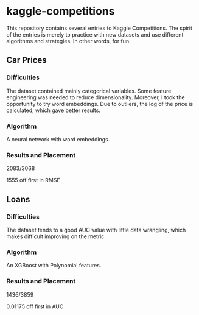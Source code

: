 # kaggle-competitions
This repository contains several entries to Kaggle Competitions. The spirit of the entries is merely to practice with new datasets and use different algorithms and strategies. In other words, for fun.

## Car Prices
### Difficulties
The dataset contained mainly categorical variables. Some feature engineering was needed to reduce dimensionality. Moreover, I took the opportunity to try word embeddings. Due to outliers, the log of the price is calculated, which gave better results.

### Algorithm
A neural network with word embeddings.

### Results and Placement
2083/3068

1555 off first in RMSE

## Loans
### Difficulties
The dataset tends to a good AUC value with little data wrangling, which makes difficult improving on the metric.

### Algorithm
An XGBoost with Polynomial features.

### Results and Placement
1436/3859

0.01175 off first in AUC